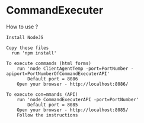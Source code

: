 # CommandExecuter

How to use ?

    Install NodeJS
    
    Copy these files
      run 'npm install'

    To execute commands (html forms)
        run 'node ClientAgentTemp -port=PortNumber -apiport=PortNumberOfCommandExecuterAPI'
            Default port = 8086
        Open your browser - http://localhost:8086/

    To execute con=mmands (API)
        run 'node CommandExecuterAPI -port=PortNumber'
            Default port = 8085
        Open your browser - http://localhost:8085/
        Follow the instructions
    
